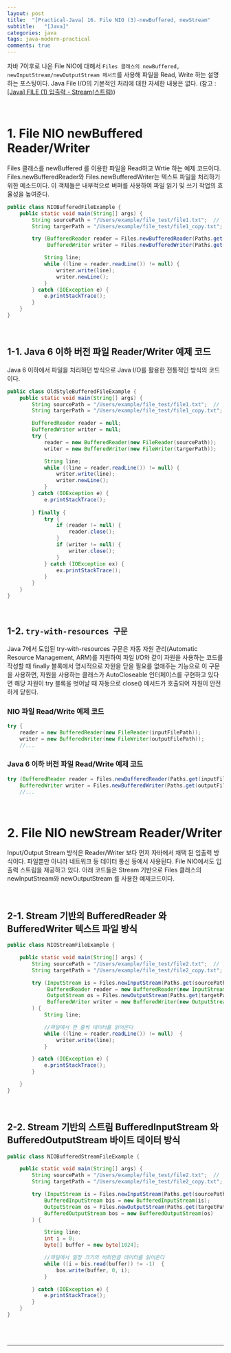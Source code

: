 ```yaml
---
layout: post
title:  "[Practical-Java] 16. File NIO (3)-newBuffered, newStream"
subtitle:   "[Java]"
categories: java
tags: java-modern-practical
comments: true
---
```


자바 7이후로 나온 File NIO에 대해서 `Files 클래스의 newBuffered, newInputStream/newOutputStream 메서드`를 사용해 파일을 Read, Write 
하는 설명하는 포스팅이다. Java File I/O의 기본적인 처리에 대한 자세한 내용은 없다. (참고 : [[Java] FILE (1) 입출력 - Stream(스트림)](https://linked2ev.github.io/java/2021/05/02/Java-FILE-(1)-%EC%9E%85%EC%B6%9C%EB%A0%A5-Stream(%EC%8A%A4%ED%8A%B8%EB%A6%BC)/))

<br>


# 1. File NIO newBuffered Reader/Writer

Files 클래스를 newBuffered 를 이용한 파일을 Read하고 Wrtie 하는 예제 코드이다. Files.newBufferedReader와 Files.newBufferedWriter는 텍스트 파일을 처리하기 위한 메소드이다. 이 객체들은 내부적으로 버퍼를 사용하여 파일 읽기 및 쓰기 작업의 효율성을 높여준다.

```java
public class NIOBufferedFileExample {
    public static void main(String[] args) {
        String sourcePath = "/Users/example/file_test/file1.txt";  // 입력 파일 경로
        String targerPath = "/Users/example/file_test/file1_copy.txt"; // 출력 파일 경로

        try (BufferedReader reader = Files.newBufferedReader(Paths.get(sourcePath), StandardCharsets.UTF_8);
             BufferedWriter writer = Files.newBufferedWriter(Paths.get(targerPath), StandardCharsets.UTF_8)) {

            String line;
            while ((line = reader.readLine()) != null) {
                writer.write(line);
                writer.newLine();
            }
        } catch (IOException e) {
            e.printStackTrace();
        }
    }
}
```

<br>


## 1-1. Java 6 이하 버전 파일 Reader/Writer 예제 코드

Java 6 이하에서 파일을 처리하던 방식으로 Java I/O를 활용한 전통적인 방식의 코드이다.

```java
public class OldStyleBufferedFileExample {
    public static void main(String[] args) {
        String sourcePath = "/Users/example/file_test/file1.txt";  // 입력 파일 경로
        String targerPath = "/Users/example/file_test/file1_copy.txt"; // 출력 파일 경로

        BufferedReader reader = null;
        BufferedWriter writer = null;
        try {
            reader = new BufferedReader(new FileReader(sourcePath));
            writer = new BufferedWriter(new FileWriter(targerPath));

            String line;
            while ((line = reader.readLine()) != null) {
                writer.write(line);
                writer.newLine();
            }
        } catch (IOException e) {
            e.printStackTrace();
            
        } finally {
            try {
                if (reader != null) {
                    reader.close();
                }
                if (writer != null) {
                    writer.close();
                }
            } catch (IOException ex) {
                ex.printStackTrace();
            }
        }
    }
}
```

<br>


## 1-2. `try-with-resources 구문`

Java 7에서 도입된 try-with-resources 구문은 자동 자원 관리(Automatic Resource Management, ARM)를 지원하여 파일 I/O와 같이 자원을 사용하는 코드를 작성할 때 finally 블록에서 명시적으로 자원을 닫을 필요를 없애주는 기능으로 이 구문을 사용하면, 자원을 사용하는 클래스가 AutoCloseable 인터페이스를 구현하고 있다면 해당 자원이 try 블록을 벗어날 때 자동으로 close() 메서드가 호출되어 자원이 안전하게 닫힌다.

### NIO 파일 Read/Write 예제 코드

```java
try {
    reader = new BufferedReader(new FileReader(inputFilePath));
    writer = new BufferedWriter(new FileWriter(outputFilePath));
    //...
```

### Java 6 이하 버전 파일 Read/Write 예제 코드

```java 
try (BufferedReader reader = Files.newBufferedReader(Paths.get(inputFilePath), StandardCharsets.UTF_8);
    BufferedWriter writer = Files.newBufferedWriter(Paths.get(outputFilePath), StandardCharsets.UTF_8)) {
    //...
```

<br>

# 2. File NIO newStream Reader/Writer

Input/Output Stream 방식은 Reader/Writer 보다 먼저 자바에서 채택 된 입출력 방식이다. 파일뿐만 아니라 네트워크 등 데이터 통신 등에서 사용된다. File NIO에서도 입출력 스트림을 제공하고 있다. 아래 코드들은 Stream 기반으로 Files 클래스의 newInputStream와 newOutputStream 를 사용한 예제코드이다.

<br>

## 2-1. Stream 기반의 BufferedReader 와 BufferedWriter 텍스트 파일 방식

```java
public class NIOStreamFileExample {

    public static void main(String[] args) {
        String sourcePath = "/Users/example/file_test/file2.txt";  // 입력 파일 경로
        String targetPath = "/Users/example/file_test/file2_copy.txt"; // 출력 파일 경로

        try (InputStream is = Files.newInputStream(Paths.get(sourcePath));
             BufferedReader reader = new BufferedReader(new InputStreamReader(is));
             OutputStream os = Files.newOutputStream(Paths.get(targetPath));
             BufferedWriter writer = new BufferedWriter(new OutputStreamWriter(os))
        ) {
            String line;

            //파일에서 한 줄씩 데이터를 읽어온다
            while ((line = reader.readLine()) != null)  {
                writer.write(line);
            }

        } catch (IOException e) {
            e.printStackTrace();
        }

    }
}
```

<br>


## 2-2. Stream 기반의 스트림 BufferedInputStream 와 BufferedOutputStream 바이트 데이터 방식

```java
public class NIOBufferedStreamFileExample {

    public static void main(String[] args) {
        String sourcePath = "/Users/example/file_test/file2.txt";  // 입력 파일 경로
        String targetPath = "/Users/example/file_test/file2_copy.txt"; // 출력 파일 경로

        try (InputStream is = Files.newInputStream(Paths.get(sourcePath));
            BufferedInputStream bis = new BufferedInputStream(is);
            OutputStream os = Files.newOutputStream(Paths.get(targetPath));
            BufferedOutputStream bos = new BufferedOutputStream(os)
        ) {

            String line;
            int i = 0;
            byte[] buffer = new byte[1024];

            //파일에서 일정 크기의 버퍼만큼 데이터를 읽어온다
            while ((i = bis.read(buffer)) != -1)  {
                bos.write(buffer, 0, i);
            }

        } catch (IOException e) {
            e.printStackTrace();
        }
    }
}
```

<br><br>


---